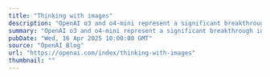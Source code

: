```yaml
---
title: "Thinking with images"
description: "OpenAI o3 and o4-mini represent a significant breakthrough in visual perception by reasoning with images in their chain of thought."
summary: "OpenAI o3 and o4-mini represent a significant breakthrough in visual perception by reasoning with images in their chain of thought."
pubDate: "Wed, 16 Apr 2025 10:00:00 GMT"
source: "OpenAI Blog"
url: "https://openai.com/index/thinking-with-images"
thumbnail: ""
---
```


